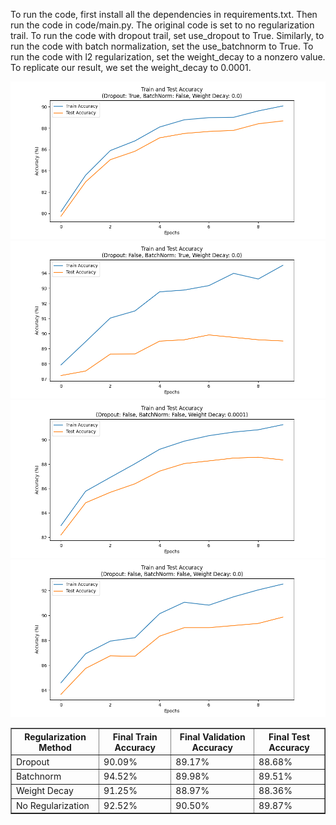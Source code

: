 To run the code, first install all the dependencies in requirements.txt. Then run the code in code/main.py. The original code is set to no regularization trail. To run the code with dropout trail, set use_dropout to True. Similarly, to run the code with batch normalization, set the use_batchnorm to True. To run the code with l2 regularization, set the weight_decay to a nonzero value. To replicate our result, we set the weight_decay to 0.0001. 

![Dropout Plot](graphs/dropout.png)
![Batchnorm Plot](graphs/batchnorm.png)
![Weight Decay Plot](graphs/weight_decay.png)
![No Regularization Plot](graphs/no_reg.png)


<table border="1" cellpadding="5" cellspacing="0">
  <tr>
    <th>Regularization Method</th>
    <th>Final Train Accuracy</th>
    <th>Final Validation Accuracy</th>
    <th>Final Test Accuracy</th>
  </tr>
  <tr>
    <td>Dropout</td>
    <td>90.09%</td>
    <td>89.17%</td>
    <td>88.68%</td>
  </tr>
  <tr>
    <td>Batchnorm</td>
    <td>94.52%</td>
    <td>89.98%</td>
    <td>89.51%</td>
  </tr>
  <tr>
    <td>Weight Decay</td>
    <td>91.25%</td>
    <td>88.97%</td>
    <td>88.36%</td>
  </tr>
  <tr>
    <td>No Regularization</td>
    <td>92.52%</td>
    <td>90.50%</td>
    <td>89.87%</td>
  </tr>
</table>
